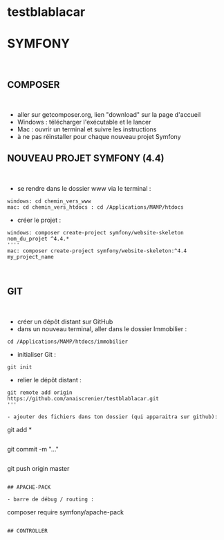# testblablacar


# SYMFONY
​
## COMPOSER
​
- aller sur getcomposer.org, lien "download" sur la page d'accueil
- Windows : télécharger l'exécutable et le lancer
- Mac : ouvrir un terminal et suivre les instructions
- à ne pas réinstaller pour chaque nouveau projet Symfony
​
## NOUVEAU PROJET SYMFONY (4.4)
​
- se rendre dans le dossier www via le terminal :
```
windows: cd chemin_vers_www
mac: cd chemin_vers_htdocs : cd /Applications/MAMP/htdocs
```
- créer le projet :
```
windows: composer create-project symfony/website-skeleton nom_du_projet ^4.4.*
''''
mac: composer create-project symfony/website-skeleton:^4.4 my_project_name
```
​
## GIT
​
- créer un dépôt distant sur GitHub
- dans un nouveau terminal, aller dans le dossier Immobilier :
```
cd /Applications/MAMP/htdocs/immobilier
```
- initialiser Git :
```
git init
```
- relier le dépôt distant :
```
git remote add origin https://github.com/anaiscrenier/testblablacar.git
'''

- ajouter des fichiers dans ton dossier (qui apparaitra sur github):
```
git add *
```
```
git commit -m "..."
```
```
git push origin master
```

## APACHE-PACK

- barre de débug / routing :
```
composer require symfony/apache-pack
```

## CONTROLLER 
